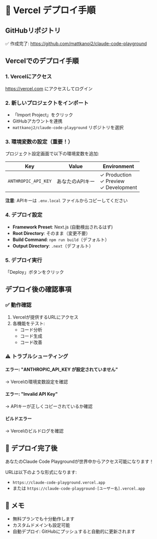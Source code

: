 # 🚀 Vercel デプロイ手順

## GitHubリポジトリ
✅ 作成完了: https://github.com/mattkanoj2/claude-code-playground

## Vercelでのデプロイ手順

### 1. Vercelにアクセス
https://vercel.com にアクセスしてログイン

### 2. 新しいプロジェクトをインポート
- 「Import Project」をクリック
- GitHubアカウントを連携
- `mattkanoj2/claude-code-playground` リポジトリを選択

### 3. 環境変数の設定（重要！）
プロジェクト設定画面で以下の環境変数を追加:

| Key | Value | Environment |
|-----|-------|------------|
| `ANTHROPIC_API_KEY` | あなたのAPIキー | ✓ Production<br>✓ Preview<br>✓ Development |

**注意**: APIキーは `.env.local` ファイルからコピーしてください

### 4. デプロイ設定
- **Framework Preset**: Next.js (自動検出されるはず)
- **Root Directory**: そのまま（変更不要）
- **Build Command**: `npm run build`（デフォルト）
- **Output Directory**: `.next`（デフォルト）

### 5. デプロイ実行
「Deploy」ボタンをクリック

## デプロイ後の確認事項

### ✅ 動作確認
1. Vercelが提供するURLにアクセス
2. 各機能をテスト:
   - コード分析
   - コード生成
   - コード改善

### ⚠️ トラブルシューティング

#### エラー: "ANTHROPIC_API_KEY が設定されていません"
→ Vercelの環境変数設定を確認

#### エラー: "Invalid API Key"
→ APIキーが正しくコピーされているか確認

#### ビルドエラー
→ Vercelのビルドログを確認

## 🎉 デプロイ完了後

あなたのClaude Code Playgroundが世界中からアクセス可能になります！

URLは以下のような形式になります:
- `https://claude-code-playground.vercel.app`
- または `https://claude-code-playground-[ユーザー名].vercel.app`

## 📝 メモ

- 無料プランでも十分動作します
- カスタムドメインも設定可能
- 自動デプロイ: GitHubにプッシュすると自動的に更新されます